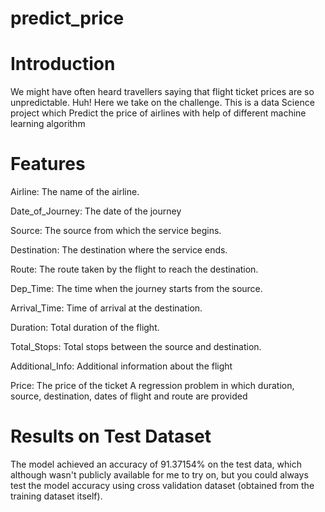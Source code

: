 # predict_price


# Introduction
We might have often heard travellers saying that flight ticket prices are so unpredictable. Huh! Here we take on the challenge.
This is a data Science project which Predict the price of airlines with help of different machine learning algorithm

# Features

Airline: The name of the airline.

Date_of_Journey: The date of the journey

Source: The source from which the service begins.

Destination: The destination where the service ends.

Route: The route taken by the flight to reach the destination.

Dep_Time: The time when the journey starts from the source.

Arrival_Time: Time of arrival at the destination.

Duration: Total duration of the flight.

Total_Stops: Total stops between the source and destination.

Additional_Info: Additional information about the flight

Price: The price of the ticket A regression problem in which duration, source, destination, dates of flight and route are provided

# Results on Test Dataset
The model achieved an accuracy of 91.37154% on the test data, which although wasn't publicly available for me to try on, but you could always test the model accuracy using cross validation dataset (obtained from the training dataset itself).
